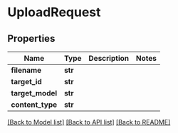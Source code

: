 # UploadRequest

## Properties
Name | Type | Description | Notes
------------ | ------------- | ------------- | -------------
**filename** | **str** |  | 
**target_id** | **str** |  | 
**target_model** | **str** |  | 
**content_type** | **str** |  | 

[[Back to Model list]](../README.md#documentation-for-models) [[Back to API list]](../README.md#documentation-for-api-endpoints) [[Back to README]](../README.md)


